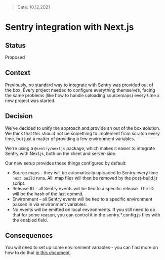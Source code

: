 > Date: 10.12.2021

# Sentry integration with Next.js

## Status

Proposed

## Context

Previously, no standard way to integrate with Sentry was provided out of the box. Every project needed to configure everything themselves, facing the same problems (like how to handle uploading sourcemaps) every time a new project was started.

## Decision

We've decided to unify the approach and provide an out of the box solution. We think that this should not be something to implement from scratch every time, but just a matter of providing a few environment variables.

We're using a `@sentry/nextjs` package, which makes it easier to integrate Sentry with Next.js, both on the client and server-side.

Our new setup provides these things configured by default:
- Source maps - they will be automatically uploaded to Sentry every time `next build` runs. All .map files will then be removed by the post-build.js script.
- Release ID - all Sentry events will be tied to a specific release. The ID will be the hash of the last commit.
- Environment  - all Sentry events will be tied to a specific environment passed in via environment variables.
- No events will be emitted on local environments. If you still need to do that for some reason, you can control it in the sentry.*.config.js files with the enabled field.

## Consequences

You will need to set up some environment variables - you can find more on how to do that [in this document](https://docs.google.com/document/d/1lvRsmK84w2Qr9bP4qIalG6JJZU-sS8tLOxgfuICmsEY).